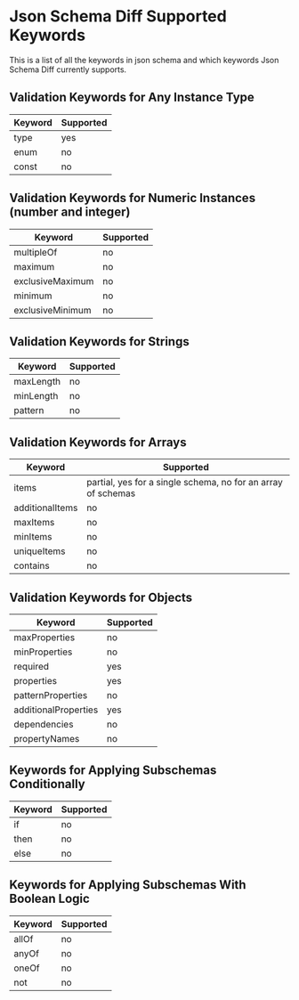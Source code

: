 # Json Schema Diff Supported Keywords

This is a list of all the keywords in json schema and which keywords Json Schema Diff currently supports.

## Validation Keywords for Any Instance Type

| Keyword | Supported |
|---|---|
| type | yes |
| enum | no |
| const | no |

## Validation Keywords for Numeric Instances (number and integer)

| Keyword | Supported |
|---|---|
| multipleOf | no |
| maximum | no |
| exclusiveMaximum | no |
| minimum | no |
| exclusiveMinimum | no |

## Validation Keywords for Strings

| Keyword | Supported |
|---|---|
| maxLength | no |
| minLength | no |
| pattern | no |

## Validation Keywords for Arrays

| Keyword | Supported |
|---|---|
| items | partial, yes for a single schema, no for an array of schemas |
| additionalItems | no |
| maxItems | no |
| minItems | no |
| uniqueItems | no |
| contains | no |


## Validation Keywords for Objects

| Keyword | Supported |
|---|---|
| maxProperties | no |
| minProperties | no |
| required | yes |
| properties | yes |
| patternProperties | no |
| additionalProperties | yes |
| dependencies | no |
| propertyNames | no |


## Keywords for Applying Subschemas Conditionally

| Keyword | Supported |
|---|---|
| if | no |
| then | no |
| else | no |


## Keywords for Applying Subschemas With Boolean Logic

| Keyword | Supported |
|---|---|
| allOf | no |
| anyOf | no |
| oneOf | no |
| not | no |
